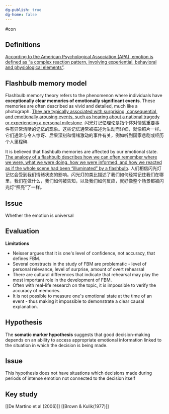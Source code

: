 ```yaml
---
dg-publish: true
dg-home: false
---
```

#con 
## Definitions
[According to the American Psychological Association (APA), emotion is defined as “a complex reaction pattern, involving experiential, behavioral and physiological elements”](https://www.bing.com/ck/a?!&&p=500b870b24a67a94JmltdHM9MTY5NDkwODgwMCZpZ3VpZD0wNzRiMmFjNS0wN2VkLTZlYzgtMTRiZS0zOTQ3MDZlNTZmZGEmaW5zaWQ9NTg3Nw&ptn=3&hsh=3&fclid=074b2ac5-07ed-6ec8-14be-394706e56fda&psq=emotion+definition+in+psychology&u=a1aHR0cHM6Ly9vbmxpbmUudXdhLmVkdS9uZXdzL2Vtb3Rpb25hbC1wc3ljaG9sb2d5Lw&ntb=1).
## Flashbulb memory model
Flashbulb memory theory refers to the phenomenon where individuals have **exceptionally clear memories of emotionally significant events**. These memories are often described as vivid and detailed, much like a photograph. [They are typically associated with surprising, consequential, and emotionally arousing events, such as hearing about a national tragedy or experiencing a personal milestone](https://www.simplypsychology.org/flashbulb-memory.html). 闪光灯记忆理论是指个体对情感重要事件有异常清晰的记忆的现象。这些记忆通常被描述为生动而详细，就像照片一样。它们通常与令人惊讶、后果深刻和情绪激动的事件有关，例如听到国家悲剧或经历个人里程碑.

It is believed that flashbulb memories are affected by our emotional state. [The analogy of a flashbulb describes how we can often remember where we were, what we were doing, how we were informed, and how we reacted as if the whole scene had been “illuminated” by a flashbulb](https://www.simplypsychology.org/flashbulb-memory.html). 人们相信闪光灯记忆会受到我们情绪状态的影响。闪光灯的类比描述了我们如何经常记住我们在哪里，我们在做什么，我们如何被告知，以及我们如何反应，就好像整个场景都被闪光灯“照亮”了一样。

## Issue 
Whether the emotion is universal 
## Evaluation
**Limitations**

- Neisser argues that it is one's level of confidence, not accuracy, that defines FBM.
- Several constructs in the study of FBM are problematic - level of personal relevance, level of surprise, amount of overt rehearsal
- There are cultural differences that indicate that rehearsal may play the most important role in the development of FBM.
- Often with real-life research on the topic, it is impossible to verify the accuracy of memories.
- It is not possible to measure one's emotional state at the time of an event - thus making it impossible to demonstrate a clear causal explanation.

## Hypothesis
The **somatic marker hypothesis** suggests that good decision-making depends on an ability to access appropriate emotional information linked to the situation in which the decision is being made.

## Issue
This hypothesis does not have situations which decisions made during periods of intense emotion not connected to the decision itself

## Key study
[[De Martino et al (2006)]] 
[[Brown & Kulik(1977)]]



